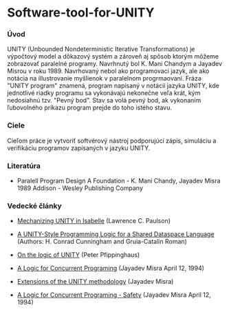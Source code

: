 # Software-tool-for-UNITY

### Úvod


UNITY (Unbounded Nondeterministic Iterative Transformations) je výpočtový model a dôkazový systém a zároveň aj spôsob ktorým môžeme zobrazovať paralelné programy. Navrhnutý bol K. Mani Chandym a Jayadev Misrou v roku 1989. Navrhovaný nebol ako programovací jazyk, ale ako notácia na illustrovanie myšlienok v paralelnom progrmaovaní. Fráza "UNITY program" znamená, program napísaný v notácií jazyka UNITY, kde jednotlivé riadky programu sa vykonávajú nekonečne veľa krát, kým nedosiahnú tzv. "Pevný bod". Stav sa volá pevný bod, ak vykonaním ľubovolného príkazu program prejde do toho istého stavu.


### Ciele

Cieľom práce je vytvoriť softvérový nástroj podporujúci zápis, simuláciu a verifikáciu programov zapísaných v jazyku UNITY. 

### Literatúra

* Paralell Program Design A Foundation  -  K. Mani Chandy, Jayadev Misra 1989 Addison - Wesley Publishing Company

### Vedecké články


* [Mechanizing UNITY in Isabelle](../master/Articles/Mechanizing%20UNITY%20in%20Isabelle%20-%20Lawrence%20C.%20Paulson.pdf) (Lawrence C. Paulson)

* [A UNITY-Style Programming Logic for a Shared Dataspace Language](../master/Articles/A%20UNITY-Style%20Programming%20Logic%20for%20a%20Shared%20Dataspace%20Language.pdf) (Authors: H. Conrad Cunningham and Gruia-Catalin Roman)

* [On the logic of UNITY](../master/Articles/On%20the%20logic%20of%20UNITY%20-%20Peter%20Pfippinghaus.pdf) (Peter Pfippinghaus)

* [A Logic for Concurrent Programing](../master/Articles/A%20Logic%20for%20Concurrent%20Programing%20-%20Jayadev%20Misra%20April%2012%2C%201994.pdf) (Jayadev Misra April 12, 1994)

* [Extensions of the UNITY methodology](../master/Articles/(Lecture%20Notes%20in%20Computer%20Science%20908)%20Josyula%20Ramachandra%20Rao%20(eds.)-Extensions%20of%20the%20UNITY%20Methodology_%20Compositionality%2C%20Fairness%20and%20Probability%20in%20Parallelism-Springer-Verlag%20Berlin%20Heidelberg%20.pdf) (Jayadev Misra)

* [A Logic for Concurrent Programing - Safety](../master/Articles/A%20Logic%20for%20Concurrent%20Programing%20Safety%20-%20Jayadev%20Misra.pdf) (Jayadev Misra April 12, 1994)

